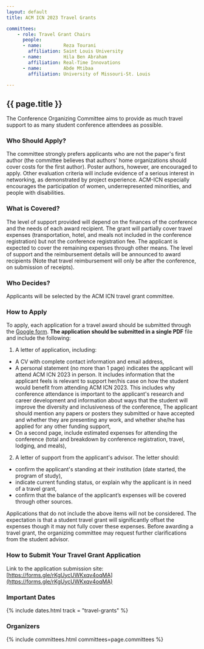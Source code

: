 ```yaml
---
layout: default
title: ACM ICN 2023 Travel Grants

committees:
    - role: Travel Grant Chairs
      people:
      - name:        Reza Tourani
        affiliation: Saint Louis University
      - name:        Hila Ben Abraham
        affiliation: Real-Time Innovations
      - name:        Abde Mtibaa
        affiliation: University of Missouri-St. Louis

---
```


## {{ page.title }}

The Conference Organizing Committee aims to provide as much travel support to as many student conference attendees as possible.

### Who Should Apply?

The committee strongly prefers applicants who are not the paper's first author (the committee believes that authors' home organizations should cover costs for the first author). Poster authors, however, are encouraged to apply. Other evaluation criteria will include evidence of a serious interest in networking, as demonstrated by project experience. ACM-ICN especially encourages the participation of women, underrepresented minorities, and people with disabilities.

### What is Covered?

The level of support provided will depend on the finances of the conference and the needs of each award recipient. The grant will partially cover travel expenses (transportation, hotel, and meals not included in the conference registration) but not the conference registration fee. The applicant is expected to cover the remaining expenses through other means. The level of support and the reimbursement details will be announced to award recipients (Note that travel reimbursement will only be after the conference, on submission of receipts).

### Who Decides?

Applicants will be selected by the ACM ICN travel grant committee.

### How to Apply

To apply, each application for a travel award should be submitted through the [Google form](https://forms.gle/rKgUycUWKxqv4oqMA). **The application should be submitted in a single PDF** file and include the following: 

1. A letter of application, including:

- A CV with complete contact information and email address,
- A personal statement (no more than 1 page) indicates the applicant will attend ACM ICN 2023 in person. It includes information that the applicant feels is relevant to support her/his case on how the student would benefit from attending ACM ICN 2023. This includes why conference attendance is important to the applicant's research and career development and information about ways that the student will improve the diversity and inclusiveness of the conference,  The applicant should mention any papers or posters they submitted or have accepted and whether they are presenting any work, and whether she/he has applied for any other funding support,
- On a second page, include estimated expenses for attending the conference (total and breakdown by conference registration, travel, lodging, and meals),

2. A letter of support from the applicant's advisor. The letter should: 
- confirm the applicant's standing at their institution (date started, the program of study), 
- indicate current funding status, or explain why the applicant is in need of a travel grant,
- confirm that the balance of the applicant’s expenses will be covered through other sources.

Applications that do not include the above items will not be considered. The expectation is that a student travel grant will significantly offset the expenses though it may not fully cover these expenses. Before awarding a travel grant, the organizing committee may request further clarifications from the student advisor.

### How to Submit Your Travel Grant Application

Link to the application submission site: [https://forms.gle/rKgUycUWKxqv4oqMA](https://forms.gle/rKgUycUWKxqv4oqMA)

### Important Dates

{% include dates.html track = "travel-grants" %}

### Organizers

{% include committees.html committees=page.committees %}
